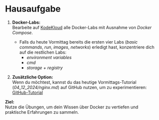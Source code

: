 # Hausaufgabe  

1. **Docker-Labs:**  
   Bearbeite auf [KodeKloud](https://kodekloud.com/pages/free-labs/docker) alle Docker-Labs mit Ausnahme von *Docker Compose*.  
   - Falls du heute Vormittag bereits die ersten vier Labs (*basic commands*, *run*, *images*, *networks*) erledigt hast, konzentriere dich auf die restlichen Labs:  
     - *environment variables*  
     - *cmd*  
     - *storage + registry*

2. **Zusätzliche Option:**  
   Wenn du möchtest, kannst du das heutige Vormittags-Tutorial (*04_12_2024/nginx.md*) auf GitHub nutzen, um zu experimentieren:  
   [GitHub-Tutorial](https://github.com/Sophie-Techstarter/24-03/blob/main/Docker/04_12_2024/nginx.md)  

**Ziel:**  
Nutze die Übungen, um dein Wissen über Docker zu vertiefen und praktische Erfahrungen zu sammeln.
